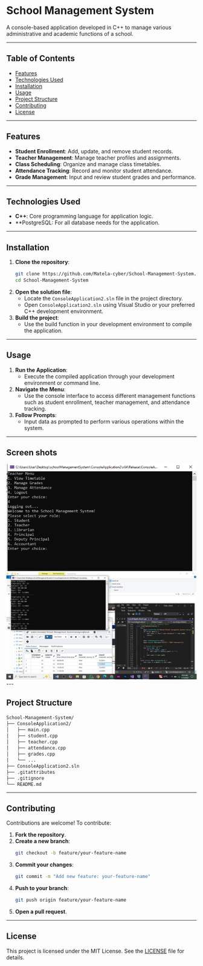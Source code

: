 # School Management System

A console-based application developed in C++ to manage various administrative and academic functions of a school.

---

## Table of Contents

- [Features](#features)
- [Technologies Used](#technologies-used)
- [Installation](#installation)
- [Usage](#usage)
- [Project Structure](#project-structure)
- [Contributing](#contributing)
- [License](#license)

---

## Features

- **Student Enrollment**: Add, update, and remove student records.
- **Teacher Management**: Manage teacher profiles and assignments.
- **Class Scheduling**: Organize and manage class timetables.
- **Attendance Tracking**: Record and monitor student attendance.
- **Grade Management**: Input and review student grades and performance.

---

## Technologies Used

- **C++**: Core programming language for application logic.
- **PostgreSQL: For all database needs for the application.

---

## Installation

1. **Clone the repository**:
   ```bash
   git clone https://github.com/Matela-cyber/School-Management-System.git
   cd School-Management-System
   ```
2. **Open the solution file**:
   - Locate the `ConsoleApplication2.sln` file in the project directory.
   - Open `ConsoleApplication2.sln` using Visual Studio or your preferred C++ development environment.
3. **Build the project**:
   - Use the build function in your development environment to compile the application.

---

## Usage

1. **Run the Application**:
   - Execute the compiled application through your development environment or command line.
2. **Navigate the Menu**:
   - Use the console interface to access different management functions such as student enrollment, teacher management, and attendance tracking.
3. **Follow Prompts**:
   - Input data as prompted to perform various operations within the system.

---
## Screen shots

<img src="gsms.png" >

<img src="gsms1.png" >
---

## Project Structure

```plaintext
School-Management-System/
├── ConsoleApplication2/
│   ├── main.cpp
│   ├── student.cpp
│   ├── teacher.cpp
│   ├── attendance.cpp
│   ├── grades.cpp
│   └── ...
├── ConsoleApplication2.sln
├── .gitattributes
├── .gitignore
└── README.md
```

---

## Contributing

Contributions are welcome! To contribute:

1. **Fork the repository**.
2. **Create a new branch**:
   ```bash
   git checkout -b feature/your-feature-name
   ```
3. **Commit your changes**:
   ```bash
   git commit -m "Add new feature: your-feature-name"
   ```
4. **Push to your branch**:
   ```bash
   git push origin feature/your-feature-name
   ```
5. **Open a pull request**.

---

## License

This project is licensed under the MIT License. See the [LICENSE](LICENSE) file for details.



 
